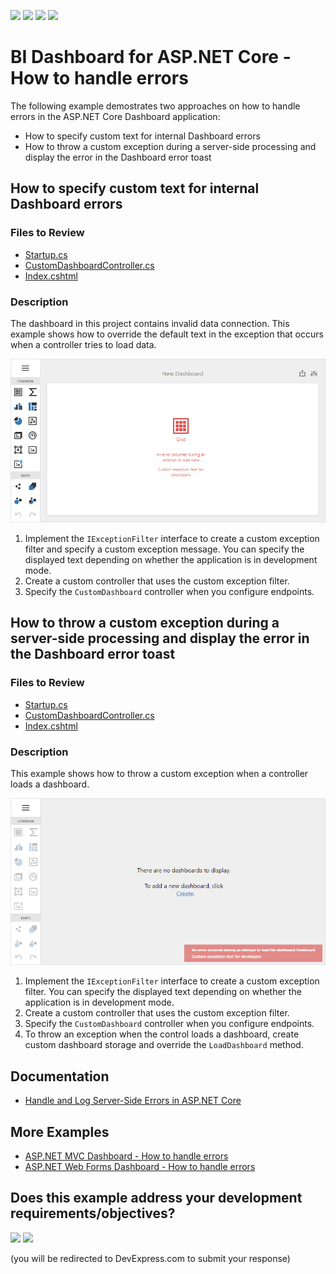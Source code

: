 <!-- default badges list -->
![](https://img.shields.io/endpoint?url=https://codecentral.devexpress.com/api/v1/VersionRange/267254341/23.1.2%2B)
[![](https://img.shields.io/badge/Open_in_DevExpress_Support_Center-FF7200?style=flat-square&logo=DevExpress&logoColor=white)](https://supportcenter.devexpress.com/ticket/details/T894095)
[![](https://img.shields.io/badge/📖_How_to_use_DevExpress_Examples-e9f6fc?style=flat-square)](https://docs.devexpress.com/GeneralInformation/403183)
[![](https://img.shields.io/badge/💬_Leave_Feedback-feecdd?style=flat-square)](#does-this-example-address-your-development-requirementsobjectives)
<!-- default badges end -->
# BI Dashboard for ASP.NET Core - How to handle errors

The following example demostrates two approaches on how to handle errors in the ASP.NET Core Dashboard application:

- How to specify custom text for internal Dashboard errors
- How to throw a custom exception during a server-side processing and display the error in the Dashboard error toast


## How to specify custom text for internal Dashboard errors

### Files to Review

* [Startup.cs](./CS/AspNetCoreCustomTextForInternalDashboardErrors/Startup.cs) 
* [CustomDashboardController.cs](./CS/AspNetCoreCustomTextForInternalDashboardErrors/Controllers/CustomDashboardController.cs)
* [Index.cshtml](./CS/AspNetCoreCustomTextForInternalDashboardErrors/Views/Home/Index.cshtml)

### Description

The dashboard in this project contains invalid data connection. This example shows how to override the default text in the exception that occurs when a controller tries to load data.

![](image/web-custom-text-for-internal-dashboard-errors.png)

1. Implement the `IExceptionFilter` interface to create a custom exception filter and specify a custom exception message. You can specify the displayed text depending on whether the application is in development mode.
1. Create a custom controller that uses the custom exception filter.
1. Specify the `CustomDashboard` controller when you configure endpoints.

## How to throw a custom exception during a server-side processing and display the error in the Dashboard error toast

### Files to Review

* [Startup.cs](./CS/AspNetCoreCustomExceptionErrorToast/Startup.cs) 
* [CustomDashboardController.cs](./CS/AspNetCoreCustomExceptionErrorToast/Controllers/CustomDashboardController.cs)
* [Index.cshtml](./CS/AspNetCoreCustomExceptionErrorToast/Views/Home/Index.cshtml)

### Description

This example shows how to throw a custom exception when a controller loads a dashboard.

![](image/web-throw-custom-exception-dashboard-toast.png)

1. Implement the `IExceptionFilter` interface to create a custom exception filter. You can specify the displayed text depending on whether the application is in development mode.
1. Create a custom controller that uses the custom exception filter.
1. Specify the `CustomDashboard` controller when you configure endpoints.
1. To throw an exception when the control loads a dashboard, create custom dashboard storage and override the `LoadDashboard` method.

## Documentation

- [Handle and Log Server-Side Errors in ASP.NET Core](https://docs.devexpress.com/Dashboard/400026/web-dashboard/integrate-dashboard-component/aspnet-core-dashboard-control/handle-and-log-server-side-errors-in-asp-net-core)

## More Examples

- [ASP.NET MVC Dashboard - How to handle errors](https://github.com/DevExpress-Examples/asp-net-mvc-dashboard-change-default-error-text-onException)
- [ASP.NET Web Forms Dashboard - How to handle errors](https://github.com/DevExpress-Examples/asp-net-web-forms-dashboard-change-default-error-text-callback-error)
<!-- feedback -->
## Does this example address your development requirements/objectives?

[<img src="https://www.devexpress.com/support/examples/i/yes-button.svg"/>](https://www.devexpress.com/support/examples/survey.xml?utm_source=github&utm_campaign=asp-net-core-dashboard-handle-errors&~~~was_helpful=yes) [<img src="https://www.devexpress.com/support/examples/i/no-button.svg"/>](https://www.devexpress.com/support/examples/survey.xml?utm_source=github&utm_campaign=asp-net-core-dashboard-handle-errors&~~~was_helpful=no)

(you will be redirected to DevExpress.com to submit your response)
<!-- feedback end -->
